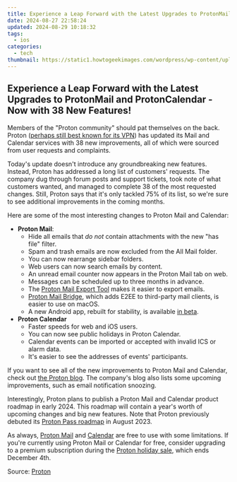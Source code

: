 ```yaml
---
title: Experience a Leap Forward with the Latest Upgrades to ProtonMail and ProtonCalendar - Now with 38 New Features!
date: 2024-08-27 22:58:24
updated: 2024-08-29 10:18:32
tags:
  - ios
categories:
  - tech
thumbnail: https://static1.howtogeekimages.com/wordpress/wp-content/uploads/2023/11/29.png
---
```


## Experience a Leap Forward with the Latest Upgrades to ProtonMail and ProtonCalendar - Now with 38 New Features!

Members of the "Proton community" should pat themselves on the back. Proton ([perhaps still best known for its VPN](https://visual-screen-recording.techidaily.com/updated-ps3-playback-a-comprehensible-methodology-for-2024/)) has updated its Mail and Calendar services with 38 new improvements, all of which were sourced from user requests and complaints.

 Today's update doesn't introduce any groundbreaking new features. Instead, Proton has addressed a long list of customers' requests. The company dug through forum posts and support tickets, took note of what customers wanted, and managed to complete 38 of the most requested changes. Still, Proton says that it's only tackled 75% of its list, so we're sure to see additional improvements in the coming months.

 Here are some of the most interesting changes to Proton Mail and Calendar:

* **Proton Mail**:  
   * Hide all emails that _do not_ contain attachments with the new "has file" filter.  
   * Spam and trash emails are now excluded from the All Mail folder.  
   * You can now rearrange sidebar folders.  
   * Web users can now search emails by content.  
   * An unread email counter now appears in the Proton Mail tab on web.  
   * Messages can be scheduled up to three months in advance.  
   * The [Proton Mail Export Tool](https://www.anrdoezrs.net/links/3607085/type/dlg/sid/UUhtgUeUpU2001179/https://proton.me/support/proton-mail-export-tool) makes it easier to export emails.  
   * [Proton Mail Bridge](https://www.anrdoezrs.net/links/3607085/type/dlg/sid/UUhtgUeUpU2001179/https://proton.me/mail/bridge), which adds E2EE to third-party mail clients, is easier to use on macOS.  
   * A new Android app, rebuilt for stability, is available [in beta](https://www.anrdoezrs.net/links/3607085/type/dlg/sid/UUhtgUeUpU2001179/https://proton.me/support/mail-android-beta).
* **Proton Calendar**  
   * Faster speeds for web and iOS users.  
   * You can now see public holidays in Proton Calendar.  
   * Calendar events can be imported or accepted with invalid ICS or alarm data.  
   * It's easier to see the addresses of events' participants.

 If you want to see all of the new improvements to Proton Mail and Calendar, check out [the Proton blog](https://www.anrdoezrs.net/links/3607085/type/dlg/sid/UUhtgUeUpU2001179/https://proton.me/blog/mail-calendar-improvements-2023). The company's blog also lists some upcoming improvements, such as email notification snoozing.

 Interestingly, Proton plans to publish a Proton Mail and Calendar product roadmap in early 2024\. This roadmap will contain a year's worth of upcoming changes and big new features. Note that Proton previously debuted its [Proton Pass roadmap](https://phone-solutions.techidaily.com/how-to-bypass-frp-on-samsung-galaxy-f14-5g-by-drfone-android-unlock-remove-google-frp/) in August 2023.

 As always, [Proton Mail](https://www.anrdoezrs.net/links/3607085/type/dlg/sid/UUhtgUeUpU2001179/https://proton.me/mail) and [Calendar](https://www.anrdoezrs.net/links/3607085/type/dlg/sid/UUhtgUeUpU2001179/https://proton.me/calendar) are free to use with some limitations. If you're currently using Proton Mail or Calendar for free, consider upgrading to a premium subscription during the [Proton holiday sale](https://ios-pokemon-go.techidaily.com/how-does-the-stardust-trade-cost-in-pokemon-go-on-apple-iphone-12-mini-drfone-by-drfone-virtual-ios/), which ends December 4th.

 Source: [Proton](https://www.anrdoezrs.net/links/3607085/type/dlg/sid/UUhtgUeUpU2001179/https://proton.me/blog/mail-calendar-improvements-2023)

<ins class="adsbygoogle"
     style="display:block"
     data-ad-format="autorelaxed"
     data-ad-client="ca-pub-7571918770474297"
     data-ad-slot="1223367746"></ins>



<ins class="adsbygoogle"
     style="display:block"
     data-ad-client="ca-pub-7571918770474297"
     data-ad-slot="8358498916"
     data-ad-format="auto"
     data-full-width-responsive="true"></ins>
